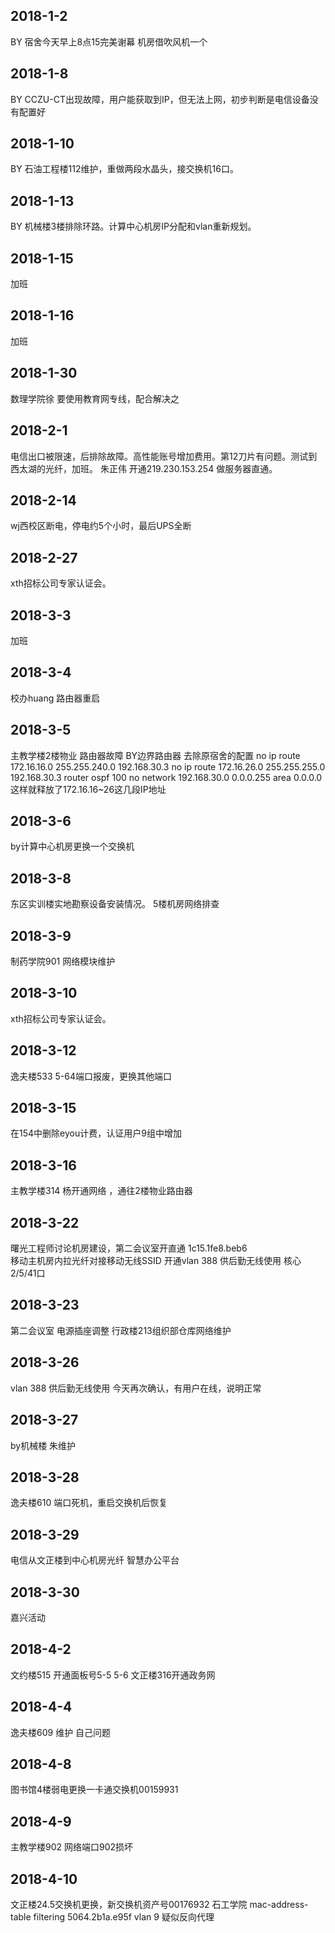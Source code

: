 ## 2018-1-2
BY 宿舍今天早上8点15完美谢幕
机房借吹风机一个

## 2018-1-8
BY CCZU-CT出现故障，用户能获取到IP，但无法上网，初步判断是电信设备没有配置好

## 2018-1-10
BY 石油工程楼112维护，重做两段水晶头，接交换机16口。

## 2018-1-13
BY 机械楼3楼排除环路。计算中心机房IP分配和vlan重新规划。

## 2018-1-15
加班

## 2018-1-16
加班

## 2018-1-30
数理学院徐 要使用教育网专线，配合解决之

## 2018-2-1
电信出口被限速，后排除故障。高性能账号增加费用。第12刀片有问题。测试到西太湖的光纤，加班。
朱正伟 开通219.230.153.254 做服务器直通。

## 2018-2-14
wj西校区断电，停电约5个小时，最后UPS全断

## 2018-2-27
xth招标公司专家认证会。

## 2018-3-3
加班 

## 2018-3-4
校办huang 路由器重启

## 2018-3-5
主教学楼2楼物业 路由器故障
BY边界路由器 去除原宿舍的配置 
no ip route 172.16.16.0 255.255.240.0 192.168.30.3
no ip route 172.16.26.0 255.255.255.0 192.168.30.3
router ospf 100
no network 192.168.30.0 0.0.0.255 area 0.0.0.0
这样就释放了172.16.16~26这几段IP地址

## 2018-3-6
by计算中心机房更换一个交换机

## 2018-3-8
东区实训楼实地勘察设备安装情况。
5楼机房网络排查

## 2018-3-9
制药学院901 网络模块维护

## 2018-3-10 
xth招标公司专家认证会。

## 2018-3-12
逸夫楼533 5-64端口报废，更换其他端口

## 2018-3-15
在154中删除eyou计费，认证用户9组中增加

## 2018-3-16
主教学楼314  杨开通网络 ，通往2楼物业路由器

## 2018-3-22
曙光工程师讨论机房建设，第二会议室开直通  1c15.1fe8.beb6   
移动主机房内拉光纤对接移动无线SSID
开通vlan 388 供后勤无线使用 核心2/5/41口

## 2018-3-23
第二会议室 电源插座调整  行政楼213组织部仓库网络维护

## 2018-3-26
vlan 388 供后勤无线使用  今天再次确认，有用户在线，说明正常

## 2018-3-27
by机械楼 朱维护

## 2018-3-28
逸夫楼610 端口死机，重启交换机后恢复

## 2018-3-29
电信从文正楼到中心机房光纤 智慧办公平台

## 2018-3-30
嘉兴活动

## 2018-4-2
文约楼515  开通面板号5-5 5-6   文正楼316开通政务网

## 2018-4-4
逸夫楼609 维护 自己问题 

## 2018-4-8
图书馆4楼弱电更换一卡通交换机00159931

## 2018-4-9
主教学楼902  网络端口902损坏

## 2018-4-10
文正楼24.5交换机更换，新交换机资产号00176932
石工学院 mac-address-table filtering 5064.2b1a.e95f vlan 9 疑似反向代理